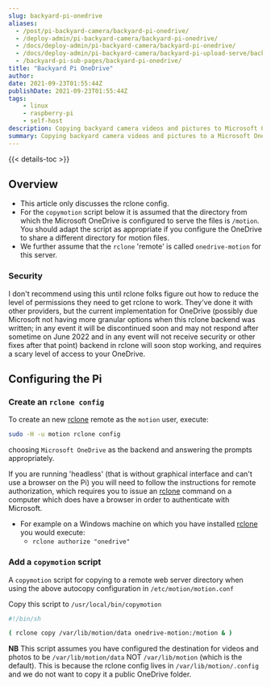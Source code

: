 ```yaml
---
slug: backyard-pi-onedrive
aliases:
  - /post/pi-backyard-camera/backyard-pi-onedrive/
  - /deploy-admin/pi-backyard-camera/backyard-pi-onedrive/
  - /docs/deploy-admin/pi-backyard-camera/backyard-pi-onedrive/
  - /docs/deploy-admin/pi-backyard-camera/backyard-pi-upload-serve/backyard-pi-onedrive/
  - /backyard-pi-sub-pages/backyard-pi-onedrive/
title: "Backyard Pi OneDrive"
author:
date: 2021-09-23T01:55:44Z
publishDate: 2021-09-23T01:55:44Z
tags:
    - linux
    - raspberry-pi
    - self-host
description: Copying backyard camera videos and pictures to Microsoft OneDrive using rclone
summary: Copying backyard camera videos and pictures to a Microsoft OneDrive using rclone
---
```


{{< details-toc >}}

## Overview

* This article only discusses the rclone config.
* For the ``copymotion`` script below it is assumed that the directory from which the Microsoft OneDrive is configured to serve the files is ``/motion``.  You should adapt the script as appropriate if you configure the OneDrive to share a different directory for motion files.
* We further assume that the ``rclone`` 'remote' is called ``onedrive-motion`` for this server.

### Security

I don't recommend using this until rclone folks figure out how to reduce the level of permissions they need to get rclone to work. They've done it with other providers, but the current implementation for OneDrive (possibly due Microsoft not having more granular options when this rclone backend was written; in any event it will be discontinued soon and may not respond after sometime on June 2022 and in any event will not receive security or other fixes after that point) backend in rclone will soon stop working, and requires a scary level of access to your OneDrive.

## Configuring the Pi

### Create an ``rclone config``

To create an new [rclone](https://rclone.org) remote as the ``motion`` user, execute:

```bash
sudo -H -u motion rclone config
```

choosing ``Microsoft OneDrive`` as the backend and answering the prompts appropriately.

If you are running 'headless' (that is without graphical interface and can't use a browser on the Pi) you will need to follow the instructions for remote authorization, which requires you to issue an [rclone](https://rclone.org) command on a computer which does have a browser in order to authenticate with Microsoft.

* For example on a Windows machine on which you have installed [rclone](https://rclone.org) you would execute:
  * ``rclone authorize "onedrive"``

### Add a ``copymotion`` script

A ``copymotion`` script for copying to a remote web server directory when using the above autocopy configuration in ``/etc/motion/motion.conf``

Copy this script to ``/usr/local/bin/copymotion``

```bash
#!/bin/sh

( rclone copy /var/lib/motion/data onedrive-motion:/motion & )
```

**NB** This script assumes you have configured the destination for videos and photos to be ``/var/lib/motion/data`` NOT ``/var/lib/motion`` (which is the default). This is because the rclone config lives in ``/var/lib/motion/.config`` and we do not want to copy it a public OneDrive folder.
